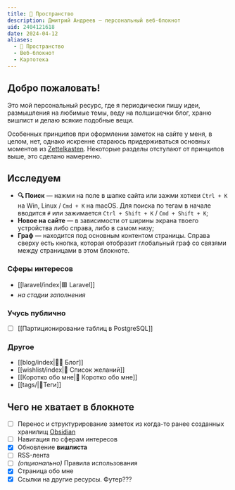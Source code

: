 ```yaml
---
title: 🌌 Пространство
description: Дмитрий Андреев — персональный веб-блокнот
uid: 2404121618
date: 2024-04-12
aliases:
  - 🌌 Пространство
  - Веб-блокнот
  - Картотека
---
```


## Добро пожаловать!

Это мой персональный ресурс, где я периодически пишу идеи, размышления на любимые темы, веду на полшишечки блог, храню вишлист и делаю всякие подобные вещи.

Особенных принципов при оформлении заметок на сайте у меня, в целом, нет, однако искренне стараюсь придерживаться основных моментов из [Zettelkasten](https://zettelkasten.de/). Некоторые разделы отступают от принципов выше, это сделано намеренно.

## Исследуем

- **🔍 Поиск** — нажми на поле в шапке сайта или зажми хоткеи <nobr>`Ctrl + K`</nobr> на Win, Linux / <nobr>`Cmd + K`</nobr> на macOS. Для поиска по тегам в начале вводится `#` или зажимается <nobr>`Ctrl + Shift + K`</nobr> / <nobr>`Cmd + Shift + K`</nobr>;
- **Новое на сайте** — в зависимости от ширины экрана твоего устройства либо справа, либо в самом низу;
- **Граф** — находится под основным контентом страницы. Справа сверху есть кнопка, которая отобразит глобальный граф со связями между страницами в этом блокноте.

### Сферы интересов

- [[laravel/index|🟥 Laravel]]
- *на стадии заполнения*

### Учусь публично

- [ ] [[Партиционирование таблиц в PostgreSQL]]

### Другое

- [[blog/index|✍🏼 Блог]]
- [[wishlist/index|🎁 Список желаний]]
- [[Коротко обо мне|🧑 Коротко обо мне]]
- [[tags/|🔖Теги]]

## Чего не хватает в блокноте

- [ ] Перенос и структурирование заметок из когда-то ранее созданных хранилищ [Obsidian](https://obsidian.md)
- [ ] Навигация по сферам интересов
- [x] Обновление **вишлиста**
- [ ] RSS-лента
- [ ] *(опционально)* Правила использования
- [x] Страница обо мне
- [x] Ссылки на другие ресурсы. Футер???
